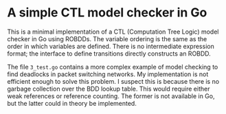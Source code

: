 A simple CTL model checker in Go
================================
This is a minimal implementation of a CTL (Computation Tree Logic) model 
checker in Go using ROBDDs. The variable ordering is the same as the order
in which variables are defined. There is no intermediate expression format;
the interface to define transitions directly constructs an ROBDD.

The file `3_test.go` contains a more complex example of model checking to find 
deadlocks in packet switching networks. My implementation is not efficient 
enough to solve this problem. I suspect this is because there is no garbage 
collection over the BDD lookup table. This would require either weak references 
or reference counting. The former is not available in Go, but the latter could 
in theory be implemented.
